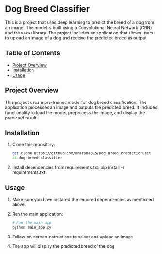# Dog Breed Classifier

This is a project that uses deep learning to predict the breed of a dog from an image. The model is built using a Convolutional Neural Network (CNN) and the `Keras` library. The project includes an application that allows users to upload an image of a dog and receive the predicted breed as output.

## Table of Contents
- [Project Overview](#project-overview)
- [Installation](#installation)
- [Usage](#usage)

## Project Overview
This project uses a pre-trained model for dog breed classification. The application processes an image and outputs the predicted breed. It includes functionality to load the model, preprocess the image, and display the predicted result.

## Installation
1. Clone this repository:
   ```bash
   git clone https://github.com/mharsha315/Dog_Breed_Prediction.git
   cd dog-breed-classifier
2. Install dependencies from requirements.txt:
pip install -r requirements.txt

## Usage
1. Make sure you have installed the required dependencies as mentioned above.

2. Run the main application:
   ```bash
   # Run the main app
   python main_app.py
3.  Follow on-screen instructions to select and upload an image
4.  The app will display the predicted breed of the dog
